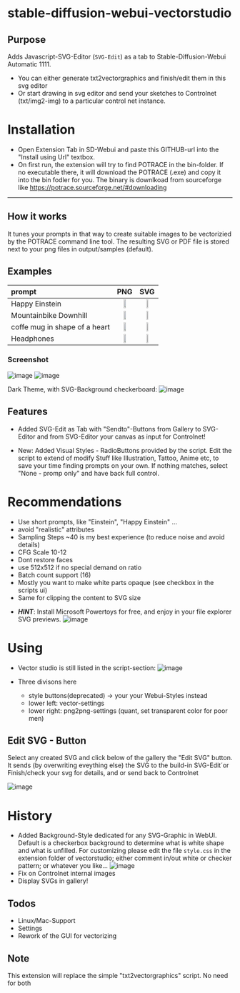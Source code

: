 # stable-diffusion-webui-vectorstudio

## Purpose
Adds  Javascript-SVG-Editor (```SVG-Edit```) as a tab to Stable-Diffusion-Webui Automatic 1111.

* You can either generate txt2vectorgraphics and finish/edit them in this svg editor
* Or start drawing in svg editor and send your sketches to Controlnet (txt/img2-img) to a particular control net instance.

# Installation
* Open Extension Tab in SD-Webui and paste this GITHUB-url into the "Install using Url" textbox.
* On first run, the extension will try to find POTRACE in the bin-folder. If no executable there, it will download the POTRACE (.exe) and copy it into the bin fodler for you.
The binary is downlkoad from sourceforge like https://potrace.sourceforge.net/#downloading

---
## How it works
It tunes your prompts in that way to create suitable images to be vectorizied by the POTRACE command line tool.
The resulting SVG or PDF file is stored next to your png files in output/samples (default).

## Examples

| prompt  |PNG  |SVG |
| :--------  | :-----------------: | :---------------------: |
| Happy Einstein | <img src="https://user-images.githubusercontent.com/7210708/193370360-506eb6b5-4fa7-4b2a-9fec-6430f6d027f5.png" width="40%" /> | <img src="https://user-images.githubusercontent.com/7210708/193370379-2680aa2a-f460-44e7-9c4e-592cf096de71.svg" width=30%/> |
| Mountainbike Downhill | <img src="https://user-images.githubusercontent.com/7210708/193371353-f0f5ff6f-12f7-423b-a481-f9bd119631dd.png" width=40%/> | <img src="https://user-images.githubusercontent.com/7210708/193371585-68dea4ca-6c1a-4d31-965d-c1b5f145bb6f.svg" width=30%/> |
coffe mug in shape of a heart | <img src="https://user-images.githubusercontent.com/7210708/193374299-98379ca1-3106-4ceb-bcd3-fa129e30817a.png" width=40%/> | <img src="https://user-images.githubusercontent.com/7210708/193374525-460395af-9588-476e-bcf6-6a8ad426be8e.svg" width=30%/> |
| Headphones | <img src="https://user-images.githubusercontent.com/7210708/193376238-5c4d4a8f-1f06-4ba4-b780-d2fa2e794eda.png" width=40%/> | <img src="https://user-images.githubusercontent.com/7210708/193376255-80e25271-6313-4bff-a98e-ba3ae48538ca.svg" width=30%/> |


### Screenshot
![image](https://user-images.githubusercontent.com/7210708/221387609-37ca2c3c-3da5-42aa-ad0f-8491c5f862f7.png)
![image](https://user-images.githubusercontent.com/7210708/221387629-1666d116-7213-41af-8b6f-a9ace3fc6083.png)

Dark Theme, with SVG-Background checkerboard:
![image](https://user-images.githubusercontent.com/7210708/227962150-ed6f6c8d-1a36-4524-818e-2a73f875fda0.png)


## Features

* Added SVG-Edit as Tab with "Sendto"-Buttons from Gallery to SVG-Editor and from SVG-Editor your canvas as input for Controlnet!

* New: Added Visual Styles - RadioButtons provided by the script. Edit the script to extend of modify 
Stuff like Illustration, Tattoo, Anime etc, to save your time finding prompts on your own.
If nothing matches, select "None - promp only" and have back full control.

# Recommendations
- Use short prompts, like "Einstein", "Happy Einstein" ...
- avoid "realistic" attributes
- Sampling Steps ~40 is my best experience (to reduce noise and avoid details)
- CFG Scale 10-12
- Dont restore faces
- use 512x512 if no special demand on ratio
- Batch count support (16)
- Mostly you want to make white parts opaque (see checkbox in the scripts ui)
- Same for clipping the content to SVG size

* ***HINT***: Install Microsoft Powertoys for free, and enjoy in your file explorer SVG previews.
![image](https://user-images.githubusercontent.com/7210708/195476107-3a2d799f-306e-46c8-ad3c-75a44fbcfdb8.png)

# Using
* Vector studio is still listed in the script-section:
![image](https://user-images.githubusercontent.com/7210708/227960089-8166212d-c63c-4121-8598-8c23f4a2e527.png)

* Three divisons here
  * style buttons(deprecated) -> your your Webui-Styles instead 
  * lower left: vector-settings
  * lower right: png2png-settings (quant, set transparent color for poor men)

## Edit SVG - Button
Select any created SVG and click below of the gallery the "Edit SVG" button.
It sends (by overwriting eveything else) the SVG to the build-in SVG-Edit´or
Finish/check your svg for details, and or send back to Controlnet

![image](https://user-images.githubusercontent.com/7210708/227963114-19d0ac2e-3c76-4b23-b0bd-8203b8013c9c.png)


# History
* Added Background-Style dedicated for any SVG-Graphic in WebUI. 
Default is a checkerbox background to determine what is white shape and what is unfilled.
For customizing please edit the file ```style.css``` in the extension folder of vectorstudio; either comment in/out white or checker pattern; or whatever you like...
![image](https://user-images.githubusercontent.com/7210708/227958543-b7b7564b-60e4-4307-b00d-b6ce94cd3385.png)
* Fix on Controlnet internal images
* Display SVGs in gallery!

## Todos
* Linux/Mac-Support
* Settings
* Rework of the GUI for vectorizing

## Note
This extension will replace the simple "txt2vectorgraphics" script. No need for both



